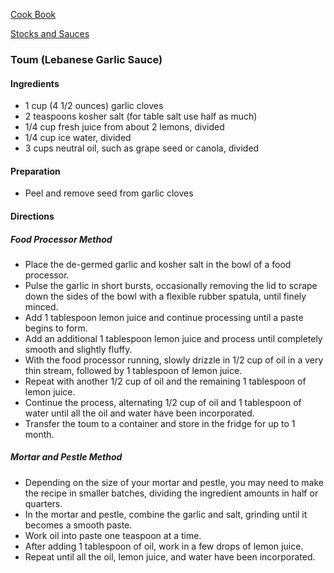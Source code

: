 [Cook Book](https://github.com/vmsmith/CookBook/blob/master/README.md)

[Stocks and Sauces](https://github.com/vmsmith/CookBook/blob/master/stocks_sauces.md)

### Toum (Lebanese Garlic Sauce)  

#### Ingredients  

* 1 cup (4 1/2 ounces) garlic cloves  
* 2 teaspoons kosher salt (for table salt use half as much)  
* 1/4 cup fresh juice from about 2 lemons, divided  
* 1/4 cup ice water, divided  
* 3 cups neutral oil, such as grape seed or canola, divided

#### Preparation  

* Peel and remove seed from garlic cloves  

#### Directions  

##### Food Processor Method  

* Place the de-germed garlic and kosher salt in the bowl of a food processor.  
* Pulse the garlic in short bursts, occasionally removing the lid to scrape down the sides of the bowl with a flexible rubber spatula, until finely minced.  
* Add 1 tablespoon lemon juice and continue processing until a paste begins to form.  
* Add an additional 1 tablespoon lemon juice and process until completely smooth and slightly fluffy.
* With the food processor running, slowly drizzle in 1/2 cup of oil in a very thin stream, followed by 1 tablespoon of lemon juice. 
* Repeat with another 1/2 cup of oil and the remaining 1 tablespoon of lemon juice. 
* Continue the process, alternating 1/2 cup of oil and 1 tablespoon of water until all the oil and water have been incorporated.  
* Transfer the toum to a container and store in the fridge for up to 1 month.

##### Mortar and Pestle Method  

* Depending on the size of your mortar and pestle, you may need to make the recipe in smaller batches, dividing the ingredient amounts in half or quarters.  
* In the mortar and pestle, combine the garlic and salt, grinding until it becomes a smooth paste.  
* Work oil into paste one teaspoon at a time.  
* After adding 1 tablespoon of oil, work in a few drops of lemon juice.  
* Repeat until all the oil, lemon juice, and water have been incorporated.
